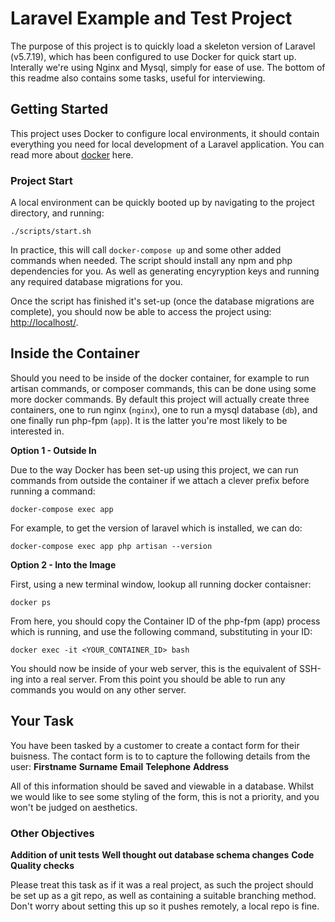 # Laravel Example and Test Project

The purpose of this project is to quickly load a skeleton version of Laravel (v5.7.19), which has been configured to use Docker for quick start up. Interally we're using Nginx and Mysql, simply for ease of use. The bottom of this readme also contains some tasks, useful for interviewing.


## Getting Started

This project uses Docker to configure local environments, it should contain everything you need for local development of a Laravel application. You can read more about [docker](https://docs.docker.com/) here.

### Project Start

A local environment can be quickly booted up by navigating to the project directory, and running:

```
./scripts/start.sh
``` 

In practice, this will call `docker-compose up` and some other added commands when needed. The script should install any npm and php dependencies for you. As well as generating encyryption keys and running any required database migrations for you.

Once the script has finished it's set-up (once the database migrations are complete), you should now be able to access the project using: [http://localhost/](http://localhost/).


## Inside the Container

Should you need to be inside of the docker container, for example to run artisan commands, or composer commands, this can be done using some more docker commands. By default this project will actually create three containers, one to run nginx (`nginx`), one to run a mysql database (`db`), and one finally run php-fpm (`app`). It is the latter you're most likely to be interested in.

**Option 1 - Outside In**

Due to the way Docker has been set-up using this project, we can run commands from outside the container if we attach a clever prefix before running a command:

```
docker-compose exec app
```

For example, to get the version of laravel which is installed, we can do:

```
docker-compose exec app php artisan --version
```

**Option 2 - Into the Image**

First, using a new terminal window, lookup all running docker contaisner:

```
docker ps 
```

From here, you should copy the Container ID of the php-fpm (app) process which is running, and use the following command, substituting in your ID:

```
docker exec -it <YOUR_CONTAINER_ID> bash
```

You should now be inside of your web server, this is the equivalent of SSH-ing into a real server. From this point you should be able to run any commands you would on any other server.

## Your Task

You have been tasked by a customer to create a contact form for their buisness. The contact form is to to capture the following details from
the user:
**Firstname**
**Surname**
**Email**
**Telephone**
**Address**

All of this information should be saved and viewable in a database.
Whilst we would like to see some styling of the form, this is not a priority, and you won't be judged on aesthetics.

### Other Objectives

**Addition of unit tests**
**Well thought out database schema changes**
**Code Quality checks**

Please treat this task as if it was a real project, as such the project should be set up as a git repo, as well as containing a suitable
branching method. Don't worry about setting this up so it pushes remotely, a local repo is fine.
